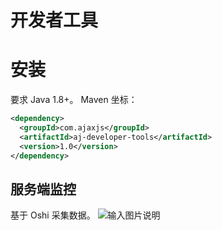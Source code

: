 # 开发者工具

# 安装

要求 Java 1.8+。 Maven 坐标：

```xml
<dependency>
  <groupId>com.ajaxjs</groupId>
  <artifactId>aj-developer-tools</artifactId>
  <version>1.0</version>
</dependency>
```

## 服务端监控

基于 Oshi 采集数据。
![输入图片说明](https://images.gitee.com/uploads/images/2022/0412/113318_9f5f3949_784269.png "屏幕截图.png")